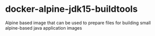 # docker-alpine-jdk15-buildtools

Alpine based image that can be used to prepare files for building small alpine-based java application images
